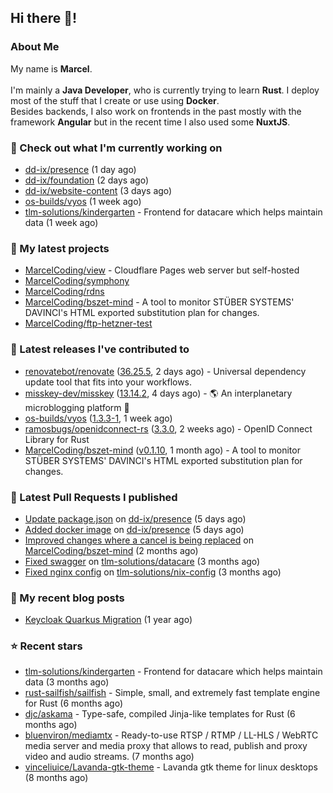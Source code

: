 ## Hi there 👋!




### About Me

My name is **Marcel**.
<br><br>
I'm mainly a **Java Developer**, who is currently trying to learn **Rust**. I deploy most of the stuff that I create or use using **Docker**.
<br>
Besides backends, I also work on frontends in the past mostly with the framework **Angular** but in the recent time I also used some **NuxtJS**. 



### 👷 Check out what I'm currently working on

- [dd-ix/presence](https://github.com/dd-ix/presence) (1 day ago)
- [dd-ix/foundation](https://github.com/dd-ix/foundation) (2 days ago)
- [dd-ix/website-content](https://github.com/dd-ix/website-content) (3 days ago)
- [os-builds/vyos](https://github.com/os-builds/vyos) (1 week ago)
- [tlm-solutions/kindergarten](https://github.com/tlm-solutions/kindergarten) - Frontend for datacare which helps maintain data  (1 week ago)

### 🌱 My latest projects

- [MarcelCoding/view](https://github.com/MarcelCoding/view) - Cloudflare Pages web server but self-hosted
- [MarcelCoding/symphony](https://github.com/MarcelCoding/symphony)
- [MarcelCoding/rdns](https://github.com/MarcelCoding/rdns)
- [MarcelCoding/bszet-mind](https://github.com/MarcelCoding/bszet-mind) - A tool to monitor STÜBER SYSTEMS&#39; DAVINCI&#39;s HTML exported substitution plan for changes.
- [MarcelCoding/ftp-hetzner-test](https://github.com/MarcelCoding/ftp-hetzner-test)

### 🔭 Latest releases I've contributed to

- [renovatebot/renovate](https://github.com/renovatebot/renovate) ([36.25.5](https://github.com/renovatebot/renovate/releases/tag/36.25.5), 2 days ago) - Universal dependency update tool that fits into your workflows.
- [misskey-dev/misskey](https://github.com/misskey-dev/misskey) ([13.14.2](https://github.com/misskey-dev/misskey/releases/tag/13.14.2), 4 days ago) - 🌎 An interplanetary microblogging platform 🚀
- [os-builds/vyos](https://github.com/os-builds/vyos) ([1.3.3-1](https://github.com/os-builds/vyos/releases/tag/1.3.3-1), 1 week ago)
- [ramosbugs/openidconnect-rs](https://github.com/ramosbugs/openidconnect-rs) ([3.3.0](https://github.com/ramosbugs/openidconnect-rs/releases/tag/3.3.0), 2 weeks ago) - OpenID Connect Library for Rust
- [MarcelCoding/bszet-mind](https://github.com/MarcelCoding/bszet-mind) ([v0.1.10](https://github.com/MarcelCoding/bszet-mind/releases/tag/v0.1.10), 1 month ago) - A tool to monitor STÜBER SYSTEMS&#39; DAVINCI&#39;s HTML exported substitution plan for changes.

### 🔨 Latest Pull Requests I published

- [Update package.json](https://github.com/dd-ix/presence/pull/5) on [dd-ix/presence](https://github.com/dd-ix/presence) (5 days ago)
- [Added docker image](https://github.com/dd-ix/presence/pull/4) on [dd-ix/presence](https://github.com/dd-ix/presence) (5 days ago)
- [Improved changes where a cancel is being replaced](https://github.com/MarcelCoding/bszet-mind/pull/16) on [MarcelCoding/bszet-mind](https://github.com/MarcelCoding/bszet-mind) (2 months ago)
- [Fixed swagger](https://github.com/tlm-solutions/datacare/pull/28) on [tlm-solutions/datacare](https://github.com/tlm-solutions/datacare) (3 months ago)
- [Fixed nginx config](https://github.com/tlm-solutions/nix-config/pull/16) on [tlm-solutions/nix-config](https://github.com/tlm-solutions/nix-config) (3 months ago)

### 📜 My recent blog posts

- [Keycloak Quarkus Migration](https://m4rc3l.de/blog/keycloak-quarkus-migration) (1 year ago)

### ⭐ Recent stars

- [tlm-solutions/kindergarten](https://github.com/tlm-solutions/kindergarten) - Frontend for datacare which helps maintain data  (3 months ago)
- [rust-sailfish/sailfish](https://github.com/rust-sailfish/sailfish) - Simple, small, and extremely fast template engine for Rust (6 months ago)
- [djc/askama](https://github.com/djc/askama) - Type-safe, compiled Jinja-like templates for Rust (6 months ago)
- [bluenviron/mediamtx](https://github.com/bluenviron/mediamtx) - Ready-to-use RTSP / RTMP / LL-HLS / WebRTC media server and media proxy that allows to read, publish and proxy video and audio streams. (7 months ago)
- [vinceliuice/Lavanda-gtk-theme](https://github.com/vinceliuice/Lavanda-gtk-theme) - Lavanda gtk theme for linux desktops (8 months ago)

